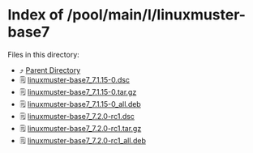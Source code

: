 
# Index of /pool/main/l/linuxmuster-base7
Files in this directory:
- ⤴ [Parent Directory](../)
- 🗒 [linuxmuster-base7_7.1.15-0.dsc](linuxmuster-base7_7.1.15-0.dsc)
- 🗒 [linuxmuster-base7_7.1.15-0.tar.gz](linuxmuster-base7_7.1.15-0.tar.gz)
- 🗒 [linuxmuster-base7_7.1.15-0_all.deb](linuxmuster-base7_7.1.15-0_all.deb)
- 🗒 [linuxmuster-base7_7.2.0-rc1.dsc](linuxmuster-base7_7.2.0-rc1.dsc)
- 🗒 [linuxmuster-base7_7.2.0-rc1.tar.gz](linuxmuster-base7_7.2.0-rc1.tar.gz)
- 🗒 [linuxmuster-base7_7.2.0-rc1_all.deb](linuxmuster-base7_7.2.0-rc1_all.deb)
